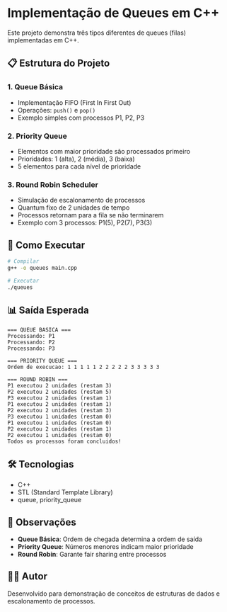 # Implementação de Queues em C++

Este projeto demonstra três tipos diferentes de queues (filas) implementadas em C++.

## 📋 Estrutura do Projeto

### 1. Queue Básica
- Implementação FIFO (First In First Out)
- Operações: `push()` e `pop()`
- Exemplo simples com processos P1, P2, P3

### 2. Priority Queue
- Elementos com maior prioridade são processados primeiro
- Prioridades: 1 (alta), 2 (média), 3 (baixa)
- 5 elementos para cada nível de prioridade

### 3. Round Robin Scheduler
- Simulação de escalonamento de processos
- Quantum fixo de 2 unidades de tempo
- Processos retornam para a fila se não terminarem
- Exemplo com 3 processos: P1(5), P2(7), P3(3)

## 🚀 Como Executar

```bash
# Compilar
g++ -o queues main.cpp

# Executar
./queues
```

## 📊 Saída Esperada

```
=== QUEUE BASICA ===
Processando: P1
Processando: P2
Processando: P3

=== PRIORITY QUEUE ===
Ordem de execucao: 1 1 1 1 1 2 2 2 2 2 3 3 3 3 3 

=== ROUND ROBIN ===
P1 executou 2 unidades (restam 3)
P2 executou 2 unidades (restam 5)
P3 executou 2 unidades (restam 1)
P1 executou 2 unidades (restam 1)
P2 executou 2 unidades (restam 3)
P3 executou 1 unidades (restam 0)
P1 executou 1 unidades (restam 0)
P2 executou 2 unidades (restam 1)
P2 executou 1 unidades (restam 0)
Todos os processos foram concluidos!
```

## 🛠️ Tecnologias

- C++
- STL (Standard Template Library)
- queue, priority_queue

## 📝 Observações

- **Queue Básica**: Ordem de chegada determina a ordem de saída
- **Priority Queue**: Números menores indicam maior prioridade
- **Round Robin**: Garante fair sharing entre processos

## 👨‍💻 Autor

Desenvolvido para demonstração de conceitos de estruturas de dados e escalonamento de processos.
